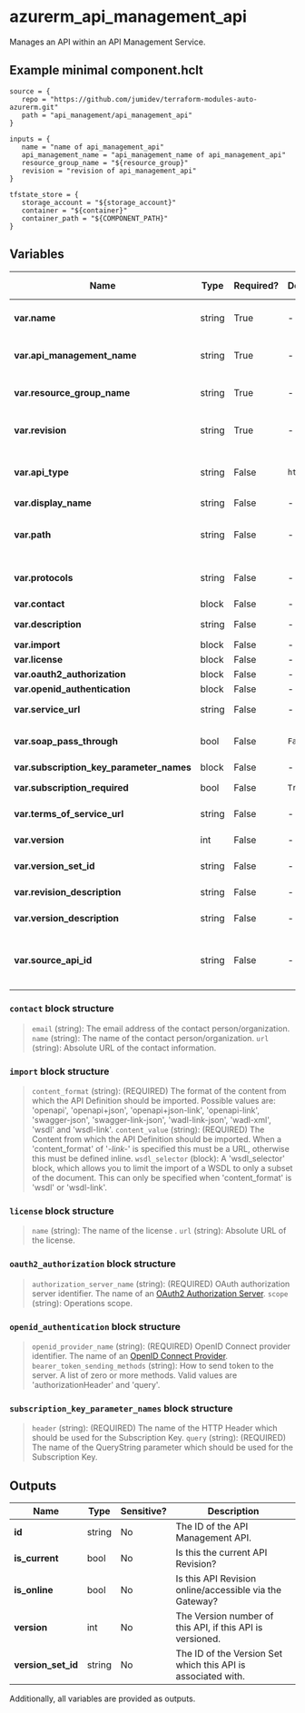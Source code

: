 # azurerm_api_management_api

Manages an API within an API Management Service.

## Example minimal component.hclt

```hcl
source = {
   repo = "https://github.com/jumidev/terraform-modules-auto-azurerm.git" 
   path = "api_management/api_management_api" 
}

inputs = {
   name = "name of api_management_api" 
   api_management_name = "api_management_name of api_management_api" 
   resource_group_name = "${resource_group}" 
   revision = "revision of api_management_api" 
}

tfstate_store = {
   storage_account = "${storage_account}" 
   container = "${container}" 
   container_path = "${COMPONENT_PATH}" 
}

```

## Variables

| Name | Type | Required? |  Default  |  possible values |  Description |
| ---- | ---- | --------- |  ----------- | ----------- | ----------- |
| **var.name** | string | True | -  |  -  |  The name of the API Management API. Changing this forces a new resource to be created. | 
| **var.api_management_name** | string | True | -  |  -  |  The Name of the API Management Service where this API should be created. Changing this forces a new resource to be created. | 
| **var.resource_group_name** | string | True | -  |  -  |  The Name of the Resource Group where the API Management API exists. Changing this forces a new resource to be created. | 
| **var.revision** | string | True | -  |  -  |  The Revision which used for this API. Changing this forces a new resource to be created. | 
| **var.api_type** | string | False | `http`  |  `graphql`, `http`, `soap`, `websocket`  |  Type of API. Possible values are `graphql`, `http`, `soap`, and `websocket`. Defaults to `http`. | 
| **var.display_name** | string | False | -  |  -  |  The display name of the API. | 
| **var.path** | string | False | -  |  -  |  The Path for this API Management API, which is a relative URL which uniquely identifies this API and all of its resource paths within the API Management Service. | 
| **var.protocols** | string | False | -  |  `http`, `https`, `ws`, `wss`  |  A list of protocols the operations in this API can be invoked. Possible values are `http`, `https`, `ws`, and `wss`. | 
| **var.contact** | block | False | -  |  -  |  A `contact` block. | 
| **var.description** | string | False | -  |  -  |  A description of the API Management API, which may include HTML formatting tags. | 
| **var.import** | block | False | -  |  -  |  A `import` block. | 
| **var.license** | block | False | -  |  -  |  A `license` block. | 
| **var.oauth2_authorization** | block | False | -  |  -  |  An `oauth2_authorization` block. | 
| **var.openid_authentication** | block | False | -  |  -  |  An `openid_authentication` block. | 
| **var.service_url** | string | False | -  |  -  |  Absolute URL of the backend service implementing this API. | 
| **var.soap_pass_through** | bool | False | `False`  |  -  |  Should this API expose a SOAP frontend, rather than a HTTP frontend? Defaults to `false`. | 
| **var.subscription_key_parameter_names** | block | False | -  |  -  |  A `subscription_key_parameter_names` block. | 
| **var.subscription_required** | bool | False | `True`  |  -  |  Should this API require a subscription key? Defaults to `true`. | 
| **var.terms_of_service_url** | string | False | -  |  -  |  Absolute URL of the Terms of Service for the API. | 
| **var.version** | int | False | -  |  -  |  The Version number of this API, if this API is versioned. | 
| **var.version_set_id** | string | False | -  |  -  |  The ID of the Version Set which this API is associated with. | 
| **var.revision_description** | string | False | -  |  -  |  The description of the API Revision of the API Management API. | 
| **var.version_description** | string | False | -  |  -  |  The description of the API Version of the API Management API. | 
| **var.source_api_id** | string | False | -  |  -  |  The API id of the source API, which could be in format `azurerm_api_management_api.example.id` or in format `azurerm_api_management_api.example.id;rev=1` | 

### `contact` block structure

> `email` (string): The email address of the contact person/organization.
> `name` (string): The name of the contact person/organization.
> `url` (string): Absolute URL of the contact information.

### `import` block structure

> `content_format` (string): (REQUIRED) The format of the content from which the API Definition should be imported. Possible values are: 'openapi', 'openapi+json', 'openapi+json-link', 'openapi-link', 'swagger-json', 'swagger-link-json', 'wadl-link-json', 'wadl-xml', 'wsdl' and 'wsdl-link'.
> `content_value` (string): (REQUIRED) The Content from which the API Definition should be imported. When a 'content_format' of '*-link-*' is specified this must be a URL, otherwise this must be defined inline.
> `wsdl_selector` (block): A 'wsdl_selector' block, which allows you to limit the import of a WSDL to only a subset of the document. This can only be specified when 'content_format' is 'wsdl' or 'wsdl-link'.

### `license` block structure

> `name` (string): The name of the license .
> `url` (string): Absolute URL of the license.

### `oauth2_authorization` block structure

> `authorization_server_name` (string): (REQUIRED) OAuth authorization server identifier. The name of an [OAuth2 Authorization Server](https://www.terraform.io/docs/providers/azurerm/r/api_management_authorization_server.html).
> `scope` (string): Operations scope.

### `openid_authentication` block structure

> `openid_provider_name` (string): (REQUIRED) OpenID Connect provider identifier. The name of an [OpenID Connect Provider](https://www.terraform.io/docs/providers/azurerm/r/api_management_openid_connect_provider.html).
> `bearer_token_sending_methods` (string): How to send token to the server. A list of zero or more methods. Valid values are 'authorizationHeader' and 'query'.

### `subscription_key_parameter_names` block structure

> `header` (string): (REQUIRED) The name of the HTTP Header which should be used for the Subscription Key.
> `query` (string): (REQUIRED) The name of the QueryString parameter which should be used for the Subscription Key.



## Outputs

| Name | Type | Sensitive? | Description |
| ---- | ---- | --------- | --------- |
| **id** | string | No  | The ID of the API Management API. | 
| **is_current** | bool | No  | Is this the current API Revision? | 
| **is_online** | bool | No  | Is this API Revision online/accessible via the Gateway? | 
| **version** | int | No  | The Version number of this API, if this API is versioned. | 
| **version_set_id** | string | No  | The ID of the Version Set which this API is associated with. | 

Additionally, all variables are provided as outputs.
